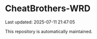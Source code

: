 # CheatBrothers-WRD

Last updated: 2025-07-11 21:47:05

This repository is automatically maintained.

